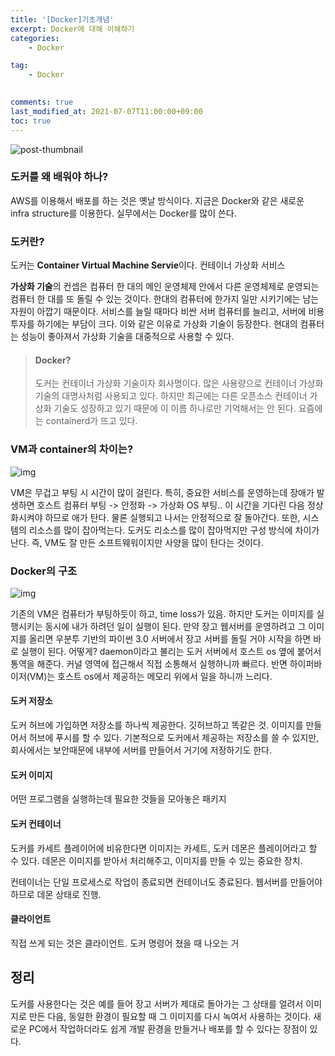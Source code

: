 ```yaml
---
title: '[Docker]기초개념'
excerpt: Docker에 대해 이해하기
categories:
    - Docker

tag:
    - Docker
    

comments: true
last_modified_at: 2021-07-07T11:00:00+09:00
toc: true
---
```


![post-thumbnail](https://media.vlpt.us/images/suasue/post/73c4f20f-e61c-48e1-9633-4574e28249a1/docker-logo.png)

### 도커를 왜 배워야 하나?

AWS를 이용해서 배포를 하는 것은 옛날 방식이다. 지금은 Docker와 같은 새로운 infra structure를 이용한다. 실무에서는 Docker를 많이 쓴다.

### 도커란?

도커는 **Container Virtual Machine Servie**이다. 컨테이너 가상화 서비스

**가상화 기술**의 컨셉은 컴퓨터 한 대의 메인 운영체제 안에서 다른 운영체제로 운영되는 컴퓨터 한 대를 또 돌릴 수 있는 것이다.
한대의 컴퓨터에 한가지 일만 시키기에는 남는 자원이 아깝기 때문이다. 서비스를 늘릴 때마다 비싼 서버 컴퓨터를 늘리고, 서버에 비용투자를 하기에는 부담이 크다. 이와 같은 이유로 가상화 기술이 등장한다. 현대의 컴퓨터는 성능이 좋아져서 가상화 기술을 대중적으로 사용할 수 있다.

> #### Docker?
>
> 도커는 컨테이너 가상화 기술이자 회사명이다. 많은 사용량으로 컨테이너 가상화 기술의 대명사처럼 사용되고 있다. 하지만 최근에는 다른 오픈소스 컨테이너 가상화 기술도 성장하고 있기 때문에 이 이름 하나로만 기억해서는 안 된다. 요즘에는 containerd가 뜨고 있다.

### VM과 container의 차이는?

![img](https://media.vlpt.us/images/suasue/post/1c7eac93-9d8a-4177-8ecd-9865b60942f6/Screenshot%20from%202021-03-14%2000-53-01.png)

VM은 무겁고 부팅 시 시간이 많이 걸린다. 특히, 중요한 서비스를 운영하는데 장애가 발생하면 호스트 컴퓨터 부팅 -> 안정화 -> 가상화 OS 부팅.. 이 시간을 기다린 다음 정상화시켜야 하므로 애가 탄다. 물론 실행되고 나서는 안정적으로 잘 돌아간다.
또한, 시스템의 리소스를 많이 잡아먹는다. 도커도 리소스를 많이 잡아먹지만 구성 방식에 차이가 난다. 즉, VM도 잘 만든 소프트웨워이지만 사양을 많이 탄다는 것이다.

### Docker의 구조

![img](https://media.vlpt.us/images/suasue/post/8ed6d668-6abb-4326-81b0-0e6389acb972/Screenshot%20from%202021-03-14%2000-53-19.png)

기존의 VM은 컴퓨터가 부팅하듯이 하고, time loss가 있음. 하지만 도커는 이미지를 실행시키는 동시에 내가 하려던 일이 실행이 된다. 만약 장고 웹서버를 운영하려고 그 이미지를 올리면 우분투 기반의 파이썬 3.0 서버에서 장고 서버를 돌릴 거야 시작을 하면 바로 실행이 된다.
어떻게? daemon이라고 불리는 도커 서버에서 호스트 os 옆에 붙어서 통역을 해준다. 커널 영역에 접근해서 직접 소통해서 실행하니까 빠르다. 반면 하이퍼바이저(VM)는 호스트 os에서 제공하는 메모리 위에서 일을 하니까 느리다.

#### 도커 저장소

도커 허브에 가입하면 저장소를 하나씩 제공한다. 깃허브하고 똑같은 것. 이미지를 만들어서 허브에 푸시를 할 수 있다.
기본적으로 도커에서 제공하는 저장소를 쓸 수 있지만, 회사에서는 보안때문에 내부에 서버를 만들어서 거기에 저장하기도 한다.

#### 도커 이미지

어떤 프로그램을 실행하는데 필요한 것들을 모아놓은 패키지

#### 도커 컨테이너

도커를 카세트 플레이어에 비유한다면 이미지는 카세트, 도커 데몬은 플레이어라고 할 수 있다. 데몬은 이미지를 받아서 처리해주고, 이미지를 만들 수 있는 중요한 장치.

컨테이너는 단일 프로세스로 작업이 종료되면 컨테이너도 종료된다. 웹서버를 만들어야 하므로 데몬 상태로 진행.

#### 클라이언트

직접 쓰게 되는 것은 클라이언트. 도커 명령어 쳤을 때 나오는 거

## 정리

도커를 사용한다는 것은 예를 들어 장고 서버가 제대로 돌아가는 그 상태를 얼려서 이미지로 만든 다음, 동일한 환경이 필요할 때 그 이미지를 다시 녹여서 사용하는 것이다. 새로운 PC에서 작업하더라도 쉽게 개발 환경을 만들거나 배포를 할 수 있다는 장점이 있다.